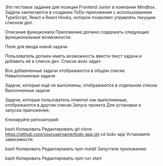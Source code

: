 Это тестовое задание для позиции Frontend Junior в компании Mindbox. Задача заключается в создании ToDo-приложения с использованием TypeScript, React и React Hooks, которое позволяет управлять текущим списком дел.

Описание функционала
Приложение должно содержать следующие функциональные возможности:

Поле для ввода новой задачи

Пользователь должен иметь возможность ввести текст задачи и добавить её в список дел.
Список всех задач

Все добавленные задачи отображаются в общем списке.
Невыполненные задачи

Задачи, которые ещё не выполнены, отображаются в отдельном списке.
Выполненные задачи

Задачи, которые пользователь отметил как выполненные, отображаются в другом списке.Запуск проекта
Для установки и запуска приложения:

Клонируйте репозиторий:

bash
Копировать
Редактировать
git clone https://github.com/yourusername/todo-app.git
cd todo-app
Установите зависимости:

bash
Копировать
Редактировать
npm install
Запустите приложение:

bash
Копировать
Редактировать
npm run start
